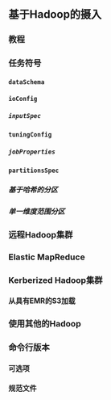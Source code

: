 <!-- toc -->
## 基于Hadoop的摄入
### 教程
### 任务符号
#### `dataSchema`
#### `ioConfig`
##### `inputSpec`
#### `tuningConfig`
##### `jobProperties`
#### `partitionsSpec`
##### 基于哈希的分区
##### 单一维度范围分区
### 远程Hadoop集群
### Elastic MapReduce
### Kerberized Hadoop集群
#### 从具有EMR的S3加载
### 使用其他的Hadoop
### 命令行版本
#### 可选项
#### 规范文件